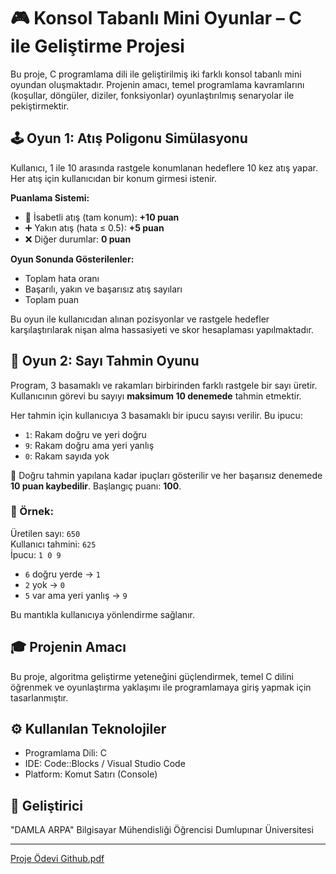 # 🎮 Konsol Tabanlı Mini Oyunlar – C ile Geliştirme Projesi

Bu proje, C programlama dili ile geliştirilmiş iki farklı konsol tabanlı mini oyundan oluşmaktadır. Projenin amacı, temel programlama kavramlarını (koşullar, döngüler, diziler, fonksiyonlar) oyunlaştırılmış senaryolar ile pekiştirmektir.

## 🕹️ Oyun 1: Atış Poligonu Simülasyonu

Kullanıcı, 1 ile 10 arasında rastgele konumlanan hedeflere 10 kez atış yapar. Her atış için kullanıcıdan bir konum girmesi istenir.

**Puanlama Sistemi:**
- 🎯 İsabetli atış (tam konum): **+10 puan**
- ➕ Yakın atış (hata ≤ 0.5): **+5 puan**
- ❌ Diğer durumlar: **0 puan**

**Oyun Sonunda Gösterilenler:**
- Toplam hata oranı
- Başarılı, yakın ve başarısız atış sayıları
- Toplam puan

Bu oyun ile kullanıcıdan alınan pozisyonlar ve rastgele hedefler karşılaştırılarak nişan alma hassasiyeti ve skor hesaplaması yapılmaktadır.

## 🔢 Oyun 2: Sayı Tahmin Oyunu

Program, 3 basamaklı ve rakamları birbirinden farklı rastgele bir sayı üretir. Kullanıcının görevi bu sayıyı **maksimum 10 denemede** tahmin etmektir.

Her tahmin için kullanıcıya 3 basamaklı bir ipucu sayısı verilir. Bu ipucu:

- `1`: Rakam doğru ve yeri doğru
- `9`: Rakam doğru ama yeri yanlış
- `0`: Rakam sayıda yok

🎯 Doğru tahmin yapılana kadar ipuçları gösterilir ve her başarısız denemede **10 puan kaybedilir**. Başlangıç puanı: **100**.

### 🎯 Örnek:
Üretilen sayı: `650`  
Kullanıcı tahmini: `625`  
İpucu: `1 0 9`  
- `6` doğru yerde → `1`
- `2` yok → `0`
- `5` var ama yeri yanlış → `9`

Bu mantıkla kullanıcıya yönlendirme sağlanır.

## 🎓 Projenin Amacı

Bu proje, algoritma geliştirme yeteneğini güçlendirmek, temel C dilini öğrenmek ve oyunlaştırma yaklaşımı ile programlamaya giriş yapmak için tasarlanmıştır.

## ⚙️ Kullanılan Teknolojiler

- Programlama Dili: C  
- IDE: Code::Blocks / Visual Studio Code  
- Platform: Komut Satırı (Console)

## 👤 Geliştirici

"DAMLA ARPA"
Bilgisayar Mühendisliği  Öğrencisi
Dumlupınar Üniversitesi

---
[Proje Ödevi Github.pdf](https://github.com/user-attachments/files/20149401/Proje.Odevi.Github.pdf)
